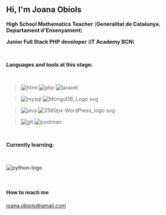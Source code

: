 ## Hi, I'm Joana Obiols 

**High School Mathematics Teacher** (**Generalitat de Catalunya. Departament d'Ensenyament**) 

**Junior Full Stack PHP developer** (**IT Academy BCN**) 

</br>

**Languages and tools at this stage:**

</br>

> ![html](https://github.com/j-obiols/j-obiols/assets/127688372/69860ab0-27c2-47f4-b724-3bb81d9abefa) ![php](https://github.com/j-obiols/j-obiols/assets/127688372/4edbfc2f-49df-4e26-bac1-cd13b68fe893) ![laravel](https://github.com/j-obiols/j-obiols/assets/127688372/f122842a-0f18-4718-9233-949d96366786)  


> ![mysql](https://github.com/j-obiols/j-obiols/assets/127688372/1bd56ba7-d6d4-4ee7-889d-f1b9f9259784)  ![MongoDB_Logo svg](https://github.com/j-obiols/j-obiols/assets/127688372/880653c6-2aeb-42b0-affb-b50be7e3635b)


> ![java](https://github.com/j-obiols/j-obiols/assets/127688372/fef0e0b3-65fe-40ea-abfd-fd142b016224)  ![2560px-WordPress_logo svg](https://github.com/j-obiols/j-obiols/assets/127688372/2c457478-78fb-4a55-8545-4843a70c25b6)


> ![git](https://github.com/j-obiols/j-obiols/assets/127688372/9495e892-636c-4127-b9b2-36958f6887f1)   ![postman](https://github.com/j-obiols/j-obiols/assets/127688372/310e702a-7b45-41b7-b2bd-0252cfb7a13e)



</br>

**Currently learning:**

</br>

![python-logo](https://github.com/user-attachments/assets/a4764706-4512-40c7-b2ed-f03de144e956)

</br>

#### How to reach me
joana.obiols@gmail.com

<!---
j-obiols/j-obiols is a ✨ special ✨ repository because its `README.md` (this file) appears on your GitHub profile.
You can click the Preview link to take a look at your changes.
--->

